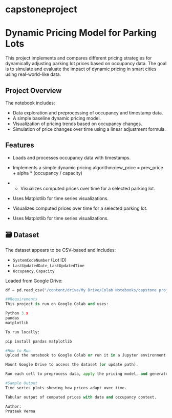 # capstoneproject
# Dynamic Pricing Model for Parking Lots

This project implements and compares different pricing strategies for dynamically adjusting parking lot prices based on occupancy data. The goal is to simulate and evaluate the impact of dynamic pricing in smart cities using real-world-like data.

## Project Overview

The notebook includes:
- Data exploration and preprocessing of occupancy and timestamp data.
- A simple baseline dynamic pricing model.
- Visualization of pricing trends based on occupancy changes.
- Simulation of price changes over time using a linear adjustment formula.

## Features

- Loads and processes occupancy data with timestamps.
- Implements a simple dynamic pricing algorithm:new_price = prev_price + alpha * (occupancy / capacity)
- - Visualizes computed prices over time for a selected parking lot.
- Uses Matplotlib for time series visualizations.

- Visualizes computed prices over time for a selected parking lot.
- Uses Matplotlib for time series visualizations.

## 🗃 Dataset

The dataset appears to be CSV-based and includes:
- `SystemCodeNumber` (Lot ID)
- `LastUpdatedDate`, `LastUpdatedTime`
- `Occupancy`, `Capacity`

Loaded from Google Drive:
```python
df = pd.read_csv("/content/drive/My Drive/Colab Notebooks/capstone project/dataset.csv")

##Requirements
This project is run on Google Colab and uses:

Python 3.x
pandas
matplotlib

To run locally:

pip install pandas matplotlib

#How to Run
Upload the notebook to Google Colab or run it in a Jupyter environment.

Mount Google Drive to access the dataset (or update path).

Run each cell to preprocess data, apply the pricing model, and generate visualizations.

#Sample Output
Time series plots showing how prices adapt over time.

Tabular output of computed prices with date and occupancy context.

Author:
Prateek Verma
